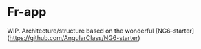 # Fr-app

WIP. Architecture/structure based on the wonderful [NG6-starter] (https://github.com/AngularClass/NG6-starter)